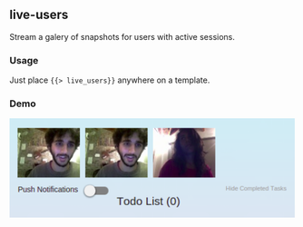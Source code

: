 ## live-users

Stream a galery of snapshots for users with active sessions.

### Usage

Just place `{{> live_users}}` anywhere on a template.

### Demo

![Demo](https://raw.githubusercontent.com/taromero/live-users/master/demo.png)
